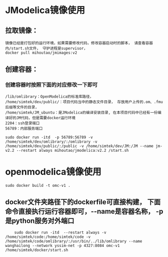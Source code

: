 # JModelica镜像使用
## 拉取镜像：
    镜像已经是打包好的运行环境，如果需要修改代码，修改容器启动时的脚本， 请查看容器内/start.sh文件， 守护进程是supervisor，
    docker pull mihoutao/jmimages:v2

## 创建容器：
### 创建容器时按照下面的对应修改一下即可
    /lib/omlibrary：OpenModelica的标准库路径，
    /home/simtek/dev/public/：项目代码当中的静态文件目录， 存放用户上传的.om、.fmu后缀等文件的目录，
    /home/simtek/JM_ubuntu：是JModelica的编译安装目录, 在本项目代码中已经有一份编译好的JM代码，但是需要docker运行环境
    2204：ssh登录端口
    56789：内部服务端口

    sudo docker run -itd  -p 56789:56789 -v /home/simtek/dev/omlibrary/:/omlibrary -v /home/simtek/dev/public/:/public -v /home/simtek/dev/JM:/JM --name jm-v2.2 --restart always mihoutao/jmodelica:v2.2 /start.sh




# openmodelica镜像使用
    sudo docker build -t omc-v1 .
## docker文件夹路径下的dockerfile可直接构建， 下面命令直接执行运行容器即可，--name是容器名称， -p是python服务对外端口
        sudo docker run -itd  --restart always -v /home/simtek/code:/home/simtek/code -v /home/simtek/code/omlibrary/:/usr/bin/../lib/omlibrary --name wanghailong --network yssim-net -p 4327:8084 omc-v1 /home/simtek/docker/start.sh

